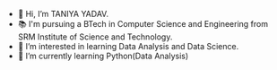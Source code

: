 - 👋 Hi, I’m TANIYA YADAV.
- 📚 I'm pursuing a BTech in Computer Science and Engineering from SRM Institute of Science and Technology.
- 👀 I’m interested in learning Data Analysis and Data Science.
- 🌱 I’m currently learning Python(Data Analysis)

<!---
taniyayadav12/taniyayadav12 is a ✨ special ✨ repository because its `README.md` (this file) appears on your GitHub profile.
You can click the Preview link to take a look at your changes.
--->
